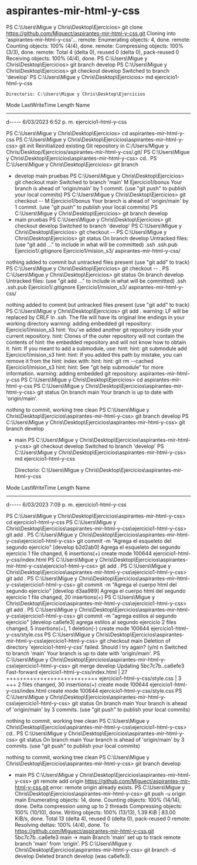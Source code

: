 # aspirantes-mir-html-y-css
PS C:\Users\Migue y Chris\Desktop\Ejercicios> git clone https://github.com/Miguect/aspirantes-mir-html-y-css.git
Cloning into 'aspirantes-mir-html-y-css'...
remote: Enumerating objects: 4, done.
remote: Counting objects: 100% (4/4), done.
remote: Compressing objects: 100% (3/3), done.
remote: Total 4 (delta 0), reused 0 (delta 0), pack-reused 0
Receiving objects: 100% (4/4), done.
PS C:\Users\Migue y Chris\Desktop\Ejercicios> git branch develop
PS C:\Users\Migue y Chris\Desktop\Ejercicios> git checkout develop
Switched to branch 'develop'
PS C:\Users\Migue y Chris\Desktop\Ejercicios> md ejercicio1-html-y-css


    Directorio: C:\Users\Migue y Chris\Desktop\Ejercicios


Mode                LastWriteTime         Length Name
----                -------------         ------ ----
d-----      6/03/2023  6:52 p. m.                ejercicio1-html-y-css


PS C:\Users\Migue y Chris\Desktop\Ejercicios> cd aspirantes-mir-html-y-css
PS C:\Users\Migue y Chris\Desktop\Ejercicios\aspirantes-mir-html-y-css> git init
Reinitialized existing Git repository in C:/Users/Migue y Chris/Desktop/Ejercicios/aspirantes-mir-html-y-css/.git/
PS C:\Users\Migue y Chris\Desktop\Ejercicios\aspirantes-mir-html-y-css> cd..
PS C:\Users\Migue y Chris\Desktop\Ejercicios> git branch
* develop
  main
  pruebas
PS C:\Users\Migue y Chris\Desktop\Ejercicios> git checkout main
Switched to branch 'main'
M       Ejercicio1/bonus
Your branch is ahead of 'origin/main' by 1 commit.
  (use "git push" to publish your local commits)
PS C:\Users\Migue y Chris\Desktop\Ejercicios> git checkout --
M       Ejercicio1/bonus
Your branch is ahead of 'origin/main' by 1 commit.
  (use "git push" to publish your local commits)
PS C:\Users\Migue y Chris\Desktop\Ejercicios> git branch
  develop
* main
  pruebas
PS C:\Users\Migue y Chris\Desktop\Ejercicios> git checkout develop
Switched to branch 'develop'
PS C:\Users\Migue y Chris\Desktop\Ejercicios> git checkout --
PS C:\Users\Migue y Chris\Desktop\Ejercicios> git status
On branch develop
Untracked files:
  (use "git add <file>..." to include in what will be committed)
        .ssh
        .ssh.pub
        Ejercicio1/.gitignore
        Ejercicio1/mision_s3/
        aspirantes-mir-html-y-css/

nothing added to commit but untracked files present (use "git add" to track)
PS C:\Users\Migue y Chris\Desktop\Ejercicios> git checkout -- .
PS C:\Users\Migue y Chris\Desktop\Ejercicios> git status
On branch develop
Untracked files:
  (use "git add <file>..." to include in what will be committed)
        .ssh
        .ssh.pub
        Ejercicio1/.gitignore
        Ejercicio1/mision_s3/
        aspirantes-mir-html-y-css/

nothing added to commit but untracked files present (use "git add" to track)
PS C:\Users\Migue y Chris\Desktop\Ejercicios> git add .
warning: LF will be replaced by CRLF in .ssh.
The file will have its original line endings in your working directory
warning: adding embedded git repository: Ejercicio1/mision_s3
hint: You've added another git repository inside your current repository.
hint: Clones of the outer repository will not contain the contents of
hint: the embedded repository and will not know how to obtain it.
hint: If you meant to add a submodule, use:
hint: 
hint:   git submodule add <url> Ejercicio1/mision_s3
hint: 
hint: If you added this path by mistake, you can remove it from the
hint: index with:
hint: 
hint:   git rm --cached Ejercicio1/mision_s3
hint: 
hint: See "git help submodule" for more information.
warning: adding embedded git repository: aspirantes-mir-html-y-css
PS C:\Users\Migue y Chris\Desktop\Ejercicios> cd aspirantes-mir-html-y-css
PS C:\Users\Migue y Chris\Desktop\Ejercicios\aspirantes-mir-html-y-css> git status
On branch main
Your branch is up to date with 'origin/main'.

nothing to commit, working tree clean
PS C:\Users\Migue y Chris\Desktop\Ejercicios\aspirantes-mir-html-y-css> git branch develop
PS C:\Users\Migue y Chris\Desktop\Ejercicios\aspirantes-mir-html-y-css> git branch
  develop
* main
PS C:\Users\Migue y Chris\Desktop\Ejercicios\aspirantes-mir-html-y-css> git checkout develop
Switched to branch 'develop'
PS C:\Users\Migue y Chris\Desktop\Ejercicios\aspirantes-mir-html-y-css> md ejercicio1-html-y-css


    Directorio: C:\Users\Migue y Chris\Desktop\Ejercicios\aspirantes-mir-html-y-css


Mode                LastWriteTime         Length Name
----                -------------         ------ ----
d-----      6/03/2023  7:09 p. m.                ejercicio1-html-y-css


PS C:\Users\Migue y Chris\Desktop\Ejercicios\aspirantes-mir-html-y-css> cd ejercicio1-html-y-css
PS C:\Users\Migue y Chris\Desktop\Ejercicios\aspirantes-mir-html-y-css\ejercicio1-html-y-css> git add .
PS C:\Users\Migue y Chris\Desktop\Ejercicios\aspirantes-mir-html-y-css\ejercicio1-html-y-css> git commit -m "Agrega el esqueleto del segundo ejercicio"
[develop b2d2ab0] Agrega el esqueleto del segundo ejercicio
 1 file changed, 6 insertions(+)
 create mode 100644 ejercicio1-html-y-css/index.html
PS C:\Users\Migue y Chris\Desktop\Ejercicios\aspirantes-mir-html-y-css\ejercicio1-html-y-css> git add .
PS C:\Users\Migue y Chris\Desktop\Ejercicios\aspirantes-mir-html-y-css\ejercicio1-html-y-css> git add .
PS C:\Users\Migue y Chris\Desktop\Ejercicios\aspirantes-mir-html-y-css\ejercicio1-html-y-css> git commit -m "Agrega el cuerpo html del segundo ejercicio"
[develop d3aa989] Agrega el cuerpo html del segundo ejercicio
 1 file changed, 20 insertions(+)
PS C:\Users\Migue y Chris\Desktop\Ejercicios\aspirantes-mir-html-y-css\ejercicio1-html-y-css> git add .
PS C:\Users\Migue y Chris\Desktop\Ejercicios\aspirantes-mir-html-y-css\ejercicio1-html-y-css> git commit -m "agrega estilos al segundo ejercicio"
[develop ca6efe3] agrega estilos al segundo ejercicio
 2 files changed, 5 insertions(+), 1 deletion(-)
 create mode 100644 ejercicio1-html-y-css/style.css
PS C:\Users\Migue y Chris\Desktop\Ejercicios\aspirantes-mir-html-y-css\ejercicio1-html-y-css> git checkout main
Deletion of directory 'ejercicio1-html-y-css' failed. Should I try again? (y/n) n
Switched to branch 'main'
Your branch is up to date with 'origin/main'.
PS C:\Users\Migue y Chris\Desktop\Ejercicios\aspirantes-mir-html-y-css\ejercicio1-html-y-css> git merge develop
Updating 5bc7c7b..ca6efe3
Fast-forward
 ejercicio1-html-y-css/index.html | 27 +++++++++++++++++++++++++++
 ejercicio1-html-y-css/style.css  |  3 +++
 2 files changed, 30 insertions(+)
 create mode 100644 ejercicio1-html-y-css/index.html
 create mode 100644 ejercicio1-html-y-css/style.css
PS C:\Users\Migue y Chris\Desktop\Ejercicios\aspirantes-mir-html-y-css\ejercicio1-html-y-css> git status
On branch main
Your branch is ahead of 'origin/main' by 3 commits.
  (use "git push" to publish your local commits)

nothing to commit, working tree clean
PS C:\Users\Migue y Chris\Desktop\Ejercicios\aspirantes-mir-html-y-css\ejercicio1-html-y-css> cd..
PS C:\Users\Migue y Chris\Desktop\Ejercicios\aspirantes-mir-html-y-css> git status
On branch main
Your branch is ahead of 'origin/main' by 3 commits.
  (use "git push" to publish your local commits)

nothing to commit, working tree clean
PS C:\Users\Migue y Chris\Desktop\Ejercicios\aspirantes-mir-html-y-css> git branch
  develop
* main
PS C:\Users\Migue y Chris\Desktop\Ejercicios\aspirantes-mir-html-y-css> git remote add origin https://github.com/Miguect/aspirantes-mir-html-y-css.git
error: remote origin already exists.
PS C:\Users\Migue y Chris\Desktop\Ejercicios\aspirantes-mir-html-y-css> git push -u origin main
Enumerating objects: 14, done.
Counting objects: 100% (14/14), done.
Delta compression using up to 2 threads
Compressing objects: 100% (10/10), done.
Writing objects: 100% (13/13), 1.39 KiB | 83.00 KiB/s, done.
Total 13 (delta 4), reused 0 (delta 0), pack-reused 0
remote: Resolving deltas: 100% (4/4), done.
To https://github.com/Miguect/aspirantes-mir-html-y-css.git
   5bc7c7b..ca6efe3  main -> main
Branch 'main' set up to track remote branch 'main' from 'origin'.
PS C:\Users\Migue y Chris\Desktop\Ejercicios\aspirantes-mir-html-y-css> git branch -d develop
Deleted branch develop (was ca6efe3).
